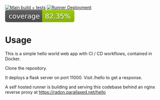 [![Main build + tests](https://github.com/bytebraid/simple-docker-webapp/actions/workflows/build-test.yaml/badge.svg)](https://github.com/bytebraid/simple-docker-webapp/actions/workflows/build-test.yaml) [![Runner Deployment](https://github.com/bytebraid/simple-docker-webapp/actions/workflows/docker-deploy.yaml/badge.svg)](https://github.com/bytebraid/simple-docker-webapp/actions/workflows/docker-deploy.yaml) [![Coverage Status](https://raw.githubusercontent.com/bytebraid/simple-docker-webapp/af517b501235ff3a8f38285929203c9de16490e0/src/reports/coverage/coverage-badge.svg)](https://github.com/bytebraid/simple-docker-webapp/tree/main/src/reports/coverage/index.html)


Usage
=====

This is a simple hello world web app with CI / CD workflows, contained in Docker.

Clone the repository.



It deploys a flask server on port 11000. Visit /hello to get a response.

A self hosted runner is building and serving this codebase behind an nginx reverse proxy at https://radon.parallaxed.net/hello
